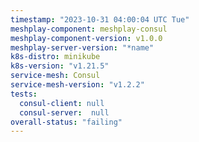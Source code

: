 ```yaml
---
timestamp: "2023-10-31 04:00:04 UTC Tue"
meshplay-component: meshplay-consul
meshplay-component-version: v1.0.0
meshplay-server-version: "*name"
k8s-distro: minikube
k8s-version: "v1.21.5"
service-mesh: Consul
service-mesh-version: "v1.2.2"
tests:
  consul-client: null
  consul-server:  null
overall-status: "failing"
---
```

